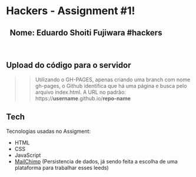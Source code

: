 # Hackers - Assignment #1!
&nbsp;
**Nome: Eduardo Shoiti Fujiwara** #hackers
-----
&nbsp;
## Upload do código para o servidor

>> Utilizando o GH-PAGES, apenas criando uma branch com nome gh-pages, o Github identifica que há uma página e busca pelo arquivo index.html. A URL no padrão: https://**username**.github.io/**repo-name**

## Tech
Tecnologias usadas no Assigment:

* HTML
* CSS
* JavaScript
* [MailChimp] (Persistencia de dados, já sendo feita a escolha de uma plataforma para trabalhar esses leeds)

[MailChimp]: <https://mailchimp.com/>